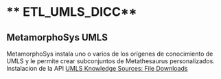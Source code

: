 # ** ETL_UMLS_DICC**

## **MetamorphoSys UMLS**
MetamorphoSys instala uno o varios de los orígenes de conocimiento de UMLS y le permite crear subconjuntos de Metathesaurus personalizados.
Instalacion de la API  [UMLS Knowledge Sources: File Downloads](https://www.nlm.nih.gov/research/umls/licensedcontent/umlsknowledgesources.html)

